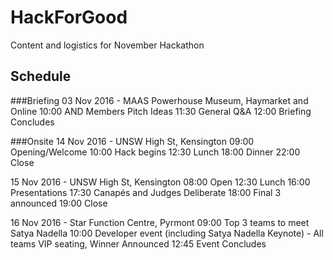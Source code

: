 # HackForGood
Content and logistics for November Hackathon

## Schedule
###Briefing
03 Nov 2016 - MAAS Powerhouse Museum, Haymarket and Online
10:00 AND Members Pitch Ideas
11:30 General Q&A
12:00 Briefing Concludes
 
###Onsite
14 Nov 2016 - UNSW High St, Kensington
09:00 Opening/Welcome
10:00 Hack begins
12:30 Lunch
18:00 Dinner
22:00 Close 

15 Nov 2016 - UNSW High St, Kensington
08:00 Open
12:30 Lunch
16:00 Presentations
17:30 Canapés and Judges Deliberate
18:00 Final 3 announced
19:00 Close

16 Nov 2016 - Star Function Centre, Pyrmont
09:00 Top 3 teams to meet Satya Nadella
10:00 Developer event (including Satya Nadella Keynote) - All teams VIP seating, Winner Announced
12:45 Event Concludes
